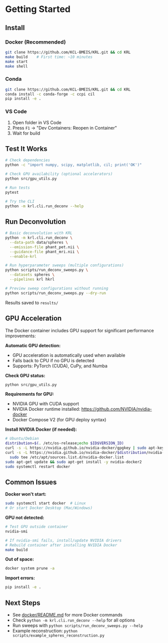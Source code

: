 # Getting Started

## Install

### Docker (Recommended)

```bash
git clone https://github.com/KCL-BMEIS/KRL.git && cd KRL
make build    # First time: ~10 minutes
make start
make shell
```

### Conda

```bash
git clone https://github.com/KCL-BMEIS/KRL.git && cd KRL
conda install -c conda-forge -c ccpi cil
pip install -e .
```

### VS Code

1. Open folder in VS Code
2. Press `F1` → "Dev Containers: Reopen in Container"
3. Wait for build

## Test It Works

```bash
# Check dependencies
python -c "import numpy, scipy, matplotlib, cil; print('OK')"

# Check GPU availability (optional accelerators)
python src/gpu_utils.py

# Run tests
pytest

# Try the CLI
python -m krl.cli.run_deconv --help
```

## Run Deconvolution

```bash
# Basic deconvolution with KRL
python -m krl.cli.run_deconv \
  --data-path data/spheres \
  --emission-file phant_pet.nii \
  --guidance-file phant_mri.nii \
  --enable-krl

# Run hyperparameter sweeps (multiple configurations)
python scripts/run_deconv_sweeps.py \
  --datasets spheres \
  --pipelines krl hkrl

# Preview sweep configurations without running
python scripts/run_deconv_sweeps.py --dry-run
```

Results saved to `results/`

## GPU Acceleration

The Docker container includes GPU support for significant performance improvements:

**Automatic GPU detection:**
- GPU acceleration is automatically used when available
- Falls back to CPU if no GPU is detected
- Supports: PyTorch (CUDA), CuPy, and Numba

**Check GPU status:**
```bash
python src/gpu_utils.py
```

**Requirements for GPU:**
- NVIDIA GPU with CUDA support
- NVIDIA Docker runtime installed: https://github.com/NVIDIA/nvidia-docker
- Docker Compose V2 (for GPU deploy syntax)

**Install NVIDIA Docker (if needed):**
```bash
# Ubuntu/Debian
distribution=$(. /etc/os-release;echo $ID$VERSION_ID)
curl -s -L https://nvidia.github.io/nvidia-docker/gpgkey | sudo apt-key add -
curl -s -L https://nvidia.github.io/nvidia-docker/$distribution/nvidia-docker.list | \
  sudo tee /etc/apt/sources.list.d/nvidia-docker.list
sudo apt-get update && sudo apt-get install -y nvidia-docker2
sudo systemctl restart docker
```

## Common Issues

**Docker won't start:**
```bash
sudo systemctl start docker  # Linux
# Or start Docker Desktop (Mac/Windows)
```

**GPU not detected:**
```bash
# Test GPU outside container
nvidia-smi

# If nvidia-smi fails, install/update NVIDIA drivers
# Rebuild container after installing NVIDIA Docker
make build
```

**Out of space:**
```bash
docker system prune -a
```

**Import errors:**
```bash
pip install -e .
```

## Next Steps

- See [docker/README.md](../docker/README.md) for more Docker commands
- Check `python -m krl.cli.run_deconv --help` for all options
- Run sweeps with `python scripts/run_deconv_sweeps.py --help`
- Example reconstruction: `python scripts/example_spheres_reconstruction.py`
